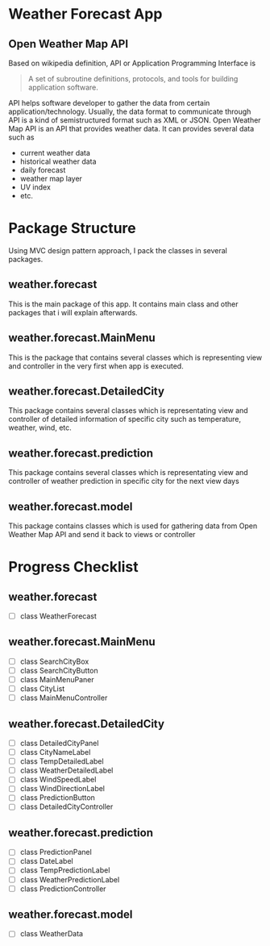 # Weather Forecast App
## Open Weather Map API
Based on wikipedia definition, API or Application Programming Interface is
> A set of subroutine definitions, protocols, and tools for building application software.

API helps software developer to gather the data from certain application/technology. Usually, the data format to communicate through API is a kind of semistructured format such as XML or JSON.
Open Weather Map API is an API that provides weather data. It can provides several data such as
- current weather data
- historical weather data
- daily forecast
- weather map layer
- UV index
- etc.

# Package Structure
Using MVC design pattern approach, I pack the classes in several packages.
## weather.forecast
This is the main package of this app. It contains main class and other packages that i will explain afterwards.
## weather.forecast.MainMenu
This is the package that contains several classes which is representing view and controller in the very first when app is executed.
## weather.forecast.DetailedCity
This package contains several classes which is representating view and controller of detailed information of specific city such as temperature, weather, wind, etc.
## weather.forecast.prediction
This package contains several classes which is representating view and controller of weather prediction in specific city for the next view days
## weather.forecast.model
This package contains classes which is used for gathering data from Open Weather Map API and send it back to views or controller

# Progress Checklist
## weather.forecast
- [ ] class WeatherForecast
## weather.forecast.MainMenu
- [ ] class SearchCityBox
- [ ] class SearchCityButton
- [ ] class MainMenuPaner
- [ ] class CityList
- [ ] class MainMenuController
## weather.forecast.DetailedCity
- [ ] class DetailedCityPanel
- [ ] class CityNameLabel
- [ ] class TempDetailedLabel
- [ ] class WeatherDetailedLabel
- [ ] class WindSpeedLabel
- [ ] class WindDirectionLabel
- [ ] class PredictionButton
- [ ] class DetailedCityController
## weather.forecast.prediction
- [ ] class PredictionPanel
- [ ] class DateLabel
- [ ] class TempPredictionLabel
- [ ] class WeatherPredictionLabel
- [ ] class PredictionController
## weather.forecast.model
- [ ] class WeatherData
